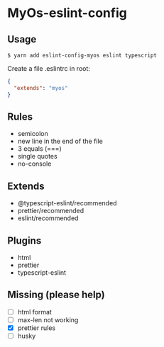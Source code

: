 # MyOs-eslint-config

## Usage
`$ yarn add eslint-config-myos eslint typescript`

Create a file .eslintrc in root:
```json
{
  "extends": "myos"
}
```

## Rules
- semicolon
- new line in the end of the file
- 3 equals (===)
- single quotes
- no-console

## Extends
- @typescript-eslint/recommended
- prettier/recommended
- eslint/recommended

## Plugins
- html
- prettier
- typescript-eslint

## Missing (please help)
- [ ] html format
- [ ] max-len not working
- [x] prettier rules
- [ ] husky
